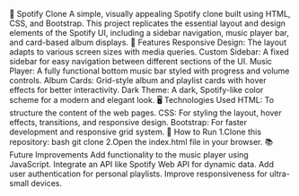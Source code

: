 🎵 Spotify Clone
A simple, visually appealing Spotify clone built using HTML, CSS, and Bootstrap. This project replicates the essential layout and design elements of the Spotify UI, including a sidebar navigation, music player bar, and card-based album displays.
🚀 Features
Responsive Design:
The layout adapts to various screen sizes with media queries.
Custom Sidebar:
A fixed sidebar for easy navigation between different sections of the UI.
Music Player:
A fully functional bottom music bar styled with progress and volume controls.
Album Cards:
Grid-style album and playlist cards with hover effects for better interactivity.
Dark Theme:
A dark, Spotify-like color scheme for a modern and elegant look.
🖥️ Technologies Used
HTML: To structure the content of the web pages.
CSS: For styling the layout, hover effects, transitions, and responsive design.
Bootstrap: For faster development and responsive grid system.
🔧 How to Run
1.Clone this repository:
bash
git clone
2.Open the index.html file in your browser.
📚 Future Improvements
Add functionality to the music player using JavaScript.
Integrate an API like Spotify Web API for dynamic data.
Add user authentication for personal playlists.
Improve responsiveness for ultra-small devices.
